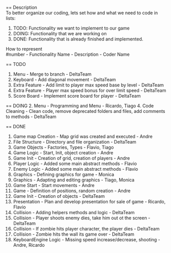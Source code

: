 == Description<br />
To better organize our coding, lets set how and what we need to code in lists:

1. TODO: Functionality we want to implement to our game
2. DOING: Functionality that we are working on
3. DONE: Functionality that is already finished and implemented.

How to represent<br />
#number - Functionality Name - Description - Coder Name

== TODO
1. Menu - Merge to branch - DeltaTeam
2. Keyboard - Add diagonal movement - DeltaTeam
3. Extra Feature - Add limit to player max speed base by level - DeltaTeam
4. Extra Feature - Player max speed bonus for over limit speed - DeltaTeam
5. Score Board - Implement score board for player - DeltaTeam
 
== DOING
2. Menu - Programming and Menu - Ricardo, Tiago
4. Code Cleaning - Clean code, remove deprecated folders and files, add comments to methods - DeltaTeam

== DONE
1. Game map Creation - Map grid was created and executed - Andre
2. File Structure - Directory and file organization - DeltaTeam
3. Game Objects - Factories, Types - Flavio, Tiago
4. Game Logic - Start, Init, object creation - Andre
5. Game Init - Creation of grid, creation of players - Andre
6. Player Logic - Added some main abstract methods - Flavio
7. Enemy Logic - Added some main abstract methods - Flavio
8. Graphics - Defining graphics for game - Monica
9. Graphics - Adapting and editing graphics - Tiago, Monica
10. Game Start - Start movements - Andre
11. Game - Definition of positions, random creation - Andre
12. Game Init - Creation of objects - DeltaTeam
13. Presentation - Plan and develop presentation for sale of game - Ricardo, Flavio
14. Collision - Adding helpers methods and logic - DeltaTeam
15. Collision - Player shoots enemy dies, take him out ot the screen - DeltaTeam
16. Collision - If zombie hits player character, the player dies - DeltaTeam
17. Collision - Zombie hits the wall its game over - DeltaTeam
18. KeyboardEngine Logic - Missing speed increase/decrease, shooting - Andre, Ricardo
